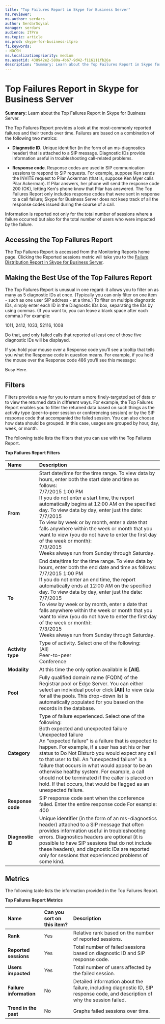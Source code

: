 ```yaml
---
title: "Top Failures Report in Skype for Business Server"
ms.reviewer: 
ms.author: serdars
author: SerdarSoysal
manager: serdars
audience: ITPro
ms.topic: article
ms.prod: skype-for-business-itpro
f1.keywords:
- NOCSH
ms.localizationpriority: medium
ms.assetid: 438942e2-580a-4b67-9d42-f116111fb26a
description: "Summary: Learn about the Top Failures Report in Skype for Business Server."
---
```


# Top Failures Report in Skype for Business Server
 
**Summary:** Learn about the Top Failures Report in Skype for Business Server.
  
The Top Failures Report provides a look at the most-commonly reported failures and their trends over time. Failures are based on a combination of the following two metrics:
  
- **Diagnostic ID**. Unique identifier (in the form of an ms-diagnostics header) that is attached to a SIP message. Diagnostic IDs provide information useful in troubleshooting call-related problems.
    
- **Response code**. Response codes are used in SIP communication sessions to respond to SIP requests. For example, suppose Ken sends the INVITE request to Pilar Ackerman (that is, suppose Ken Myer calls Pilar Ackerman). If Pilar answers, her phone will send the response code 200 (OK), letting Ken's phone know that Pilar has answered. The Top Failures Report only includes response codes that were sent in response to a call failure; Skype for Business Server does not keep track of all the response codes issued during the course of a call.
    
Information is reported not only for the total number of sessions where a failure occurred but also for the total number of users who were impacted by the failure.
  
## Accessing the Top Failures Report

The Top Failures Report is accessed from the Monitoring Reports home page. Clicking the Reported sessions metric will take you to the [Failure Distribution Report in Skype for Business Server](failure-distribution-report.md).
  
## Making the Best Use of the Top Failures Report

The Top Failures Report is unusual in one regard: it allows you to filter on as many as 5 diagnostic IDs at once. (Typically you can only filter on one item - such as one user SIP address - at a time.) To filter on multiple diagnostic IDs, simply enter each ID in the Diagnostic IDs box, separating the IDs by using commas. (If you want to, you can leave a blank space after each comma.) For example:
  
1011, 2412, 1033, 52116, 1008
  
Do that, and only failed calls that reported at least one of those five diagnostic IDs will be displayed.
  
If you hold your mouse over a Response code you'll see a tooltip that tells you what the Response code in question means. For example, if you hold the mouse over the Response code 486 you'll see this message:
  
Busy Here.
  
## Filters

Filters provide a way for you to return a more finely-targeted set of data or to view the returned data in different ways. For example, the Top Failures Report enables you to filter the returned data based on such things as the activity type (peer-to-peer session or conferencing session) or by the SIP response code that accompanied the failed session. You can also choose how data should be grouped. In this case, usages are grouped by hour, day, week, or month.
  
The following table lists the filters that you can use with the Top Failures Report.
  
**Top Failures Report Filters**

|**Name**|**Description**|
|:-----|:-----|
|**From** <br/> |Start date/time for the time range. To view data by hours, enter both the start date and time as follows:  <br/> 7/7/2015 1:00 PM  <br/> If you do not enter a start time, the report automatically begins at 12:00 AM on the specified day. To view data by day, enter just the date:  <br/> 7/7/2015  <br/> To view by week or by month, enter a date that falls anywhere within the week or month that you want to view (you do not have to enter the first day of the week or month):  <br/> 7/3/2015  <br/> Weeks always run from Sunday through Saturday.  <br/> |
|**To** <br/> |End date/time for the time range. To view data by hours, enter both the end date and time as follows:  <br/> 7/7/2015 1:00 PM  <br/> If you do not enter an end time, the report automatically ends at 12:00 AM on the specified day. To view data by day, enter just the date:  <br/> 7/7/2015  <br/> To view by week or by month, enter a date that falls anywhere within the week or month that you want to view (you do not have to enter the first day of the week or month):  <br/> 7/3/2015  <br/> Weeks always run from Sunday through Saturday.  <br/> |
|**Activity type** <br/> | Type of activity. Select one of the following: <br/>  [All] <br/>  Peer-to-peer <br/>  Conference <br/> |
|**Modality** <br/> |At this time the only option available is **[All]**.  <br/> |
|**Pool** <br/> |Fully qualified domain name (FQDN) of the Registrar pool or Edge Server. You can either select an individual pool or click **[All]** to view data for all the pools. This drop-down list is automatically populated for you based on the records in the database. <br/> |
|**Category** <br/> | Type of failure experienced. Select one of the following: <br/>  Both expected and unexpected failure <br/>  Unexpected failure <br/>  An "expected failure" is a failure that is expected to happen. For example, if a user has set his or her status to Do Not Disturb you would expect any call to that user to fail. An "unexpected failure" is a failure that occurs in what would appear to be an otherwise healthy system. For example, a call should not be terminated if the caller is placed on hold. If that occurs, that would be flagged as an unexpected failure. <br/> |
|**Response code** <br/> |SIP response code sent when the conference failed. Enter the entire response code For example:  <br/> 400  <br/> |
|**Diagnostic ID** <br/> |Unique identifier (in the form of an ms-diagnostics header) attached to a SIP message that often provides information useful in troubleshooting errors. Diagnostics headers are optional (it is possible to have SIP sessions that do not include these headers), and diagnostic IDs are reported only for sessions that experienced problems of some kind.  <br/> |
   
## Metrics

The following table lists the information provided in the Top Failures Report.
  
**Top Failures Report Metrics**

|**Name**|**Can you sort on this item?**|**Description**|
|:-----|:-----|:-----|
|**Rank** <br/> |Yes  <br/> |Relative rank based on the number of reported sessions.  <br/> |
|**Reported sessions** <br/> |Yes  <br/> |Total number of failed sessions based on diagnostic ID and SIP response code.  <br/> |
|**Users impacted** <br/> |Yes  <br/> |Total number of users affected by the failed session.  <br/> |
|**Failure information** <br/> |No  <br/> |Detailed information about the failure, including diagnostic ID, SIP response code, and description of why the session failed.  <br/> |
|**Trend in the past** <br/> |No  <br/> |Graphs failed sessions over time.  <br/> |
   

